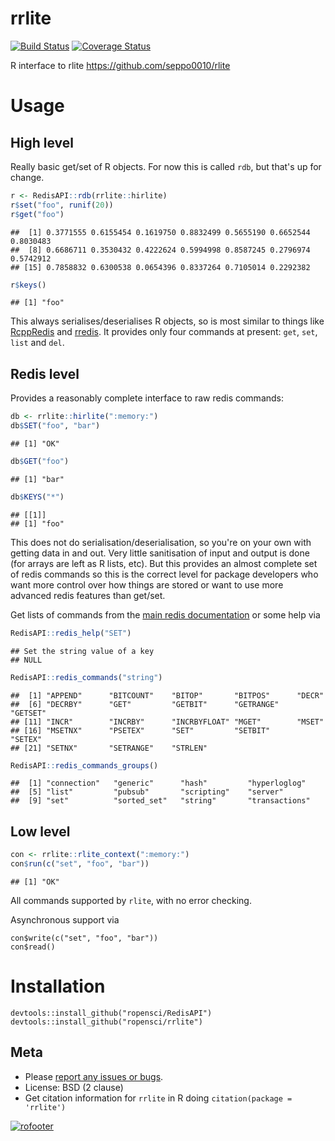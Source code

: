 # rrlite

[![Build Status](https://travis-ci.org/ropensci/rrlite.png?branch=master)](https://travis-ci.org/ropensci/rrlite)
[![Coverage Status](https://coveralls.io/repos/ropensci/rrlite/badge.svg?branch=master)](https://coveralls.io/r/ropensci/rrlite?branch=master)

R interface to rlite https://github.com/seppo0010/rlite

# Usage

## High level

Really basic get/set of R objects.  For now this is called `rdb`, but that's up for change.


```r
r <- RedisAPI::rdb(rrlite::hirlite)
r$set("foo", runif(20))
r$get("foo")
```

```
##  [1] 0.3771555 0.6155454 0.1619750 0.8832499 0.5655190 0.6652544 0.8030483
##  [8] 0.6686711 0.3530432 0.4222624 0.5994998 0.8587245 0.2796974 0.5742912
## [15] 0.7858832 0.6300538 0.0654396 0.8337264 0.7105014 0.2292382
```

```r
r$keys()
```

```
## [1] "foo"
```

This always serialises/deserialises R objects, so is most similar to things like [RcppRedis](https://github.com/eddelbuettel/rcppredis) and [rredis](http://cran.r-project.org/web/packages/rredis/index.html).  It provides only four commands at present: `get`, `set`, `list` and `del`.

## Redis level

Provides a reasonably complete interface to raw redis commands:


```r
db <- rrlite::hirlite(":memory:")
db$SET("foo", "bar")
```

```
## [1] "OK"
```

```r
db$GET("foo")
```

```
## [1] "bar"
```

```r
db$KEYS("*")
```

```
## [[1]]
## [1] "foo"
```

This does not do serialisation/deserialisation, so you're on your own with getting data in and out.  Very little sanitisation of input and output is done (for arrays are left as R lists, etc).  But this provides an almost complete set of redis commands so this is the correct level for package developers who want more control over how things are stored or want to use more advanced redis features than get/set.

Get lists of commands from the [main redis documentation](redis.io/commands/) or some help via


```r
RedisAPI::redis_help("SET")
```

```
## Set the string value of a key
## NULL
```

```r
RedisAPI::redis_commands("string")
```

```
##  [1] "APPEND"      "BITCOUNT"    "BITOP"       "BITPOS"      "DECR"
##  [6] "DECRBY"      "GET"         "GETBIT"      "GETRANGE"    "GETSET"
## [11] "INCR"        "INCRBY"      "INCRBYFLOAT" "MGET"        "MSET"
## [16] "MSETNX"      "PSETEX"      "SET"         "SETBIT"      "SETEX"
## [21] "SETNX"       "SETRANGE"    "STRLEN"
```

```r
RedisAPI::redis_commands_groups()
```

```
##  [1] "connection"   "generic"      "hash"         "hyperloglog"
##  [5] "list"         "pubsub"       "scripting"    "server"
##  [9] "set"          "sorted_set"   "string"       "transactions"
```

## Low level


```r
con <- rrlite::rlite_context(":memory:")
con$run(c("set", "foo", "bar"))
```

```
## [1] "OK"
```

All commands supported by `rlite`, with no error checking.

Asynchronous support via

```
con$write(c("set", "foo", "bar"))
con$read()
```

# Installation

```
devtools::install_github("ropensci/RedisAPI")
devtools::install_github("ropensci/rrlite")
```

## Meta

* Please [report any issues or bugs](https://github.com/ropensci/rrlite/issues).
* License: BSD (2 clause)
* Get citation information for `rrlite` in R doing `citation(package = 'rrlite')`

[![rofooter](http://ropensci.org/public_images/github_footer.png)](http://ropensci.org)
